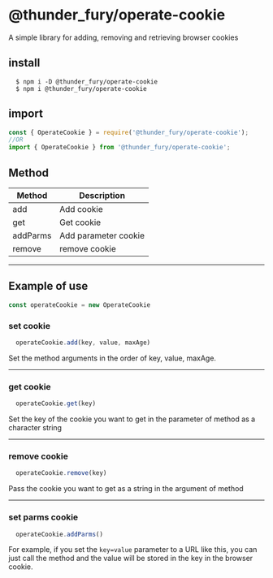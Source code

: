 # @thunder_fury/operate-cookie
 A simple library for adding, removing and retrieving browser cookies

## install
```
  $ npm i -D @thunder_fury/operate-cookie
  $ npm i @thunder_fury/operate-cookie
```
## import
```ts
const { OperateCookie } = require('@thunder_fury/operate-cookie');
//OR
import { OperateCookie } from '@thunder_fury/operate-cookie';
```
## Method


|  Method  |  Description  |
| ---- | ---- |
|  add  |  Add cookie  |
|  get  |  Get cookie  |
|  addParms  |  Add parameter cookie  |
|  remove  |  remove cookie |

---
## Example of use

```ts
const operateCookie = new OperateCookie
```

### set cookie
```ts
  operateCookie.add(key, value, maxAge)
```
Set the method arguments in the order of key, value, maxAge.

---

### get cookie
```ts
  operateCookie.get(key)
```
Set the key of the cookie you want to get in the parameter of method as a character string

---

### remove cookie
```ts
  operateCookie.remove(key)
```

Pass the cookie you want to get as a string in the argument of method

---
### set parms cookie
```ts
  operateCookie.addParms()
```
For example, if you set the `key=value` parameter to a URL like this, you can just call the method and the value will be stored in the key in the browser cookie.
